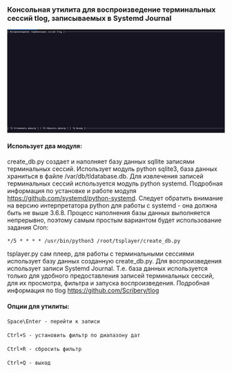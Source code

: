 ### Консольная утилита для воспроизведение терминальных сессий tlog, записываемых в Systemd Journal

![tsplayer](image/player.png)

#### Использует два модуля:

create_db.py создает и наполняет базу данных sqllite записями терминальных сессий. Использует модуль python sqlite3, база данных храниться в файле /var/db/tldatabase.db. Для извлечения записей терминальных сессий используется модуль python systemd. Подробная информация по установке и работе модуля https://github.com/systemd/python-systemd. Следует обратить внимание на версию интерпретатора python для работы с systemd - она должна быть не выше 3.6.8. Процесс наполнения базы данных выполняется непрерывно,  поэтому самым простым вариантом будет использование задания Cron:

```
*/5 * * * * /usr/bin/python3 /root/tsplayer/create_db.py
```

tsplayer.py сам плеер, для работы с терминальными сессиями использует базу данных созданную create_db.py. Для воспроизведения использует записи Systemd Journal. Т.е. база данных используется только для удобного предоставления записей терминальных сессий, для их просмотра, фильтра и запуска воспроизведения. Подробная информация по tlog https://github.com/Scribery/tlog

#### Опции для утилиты:

```
Space\Enter - перейти к записи

Ctrl+S - установить фильтр по диапазону дат

Ctrl+R - сбросить фильтр

Ctrl+Q - выход
```
